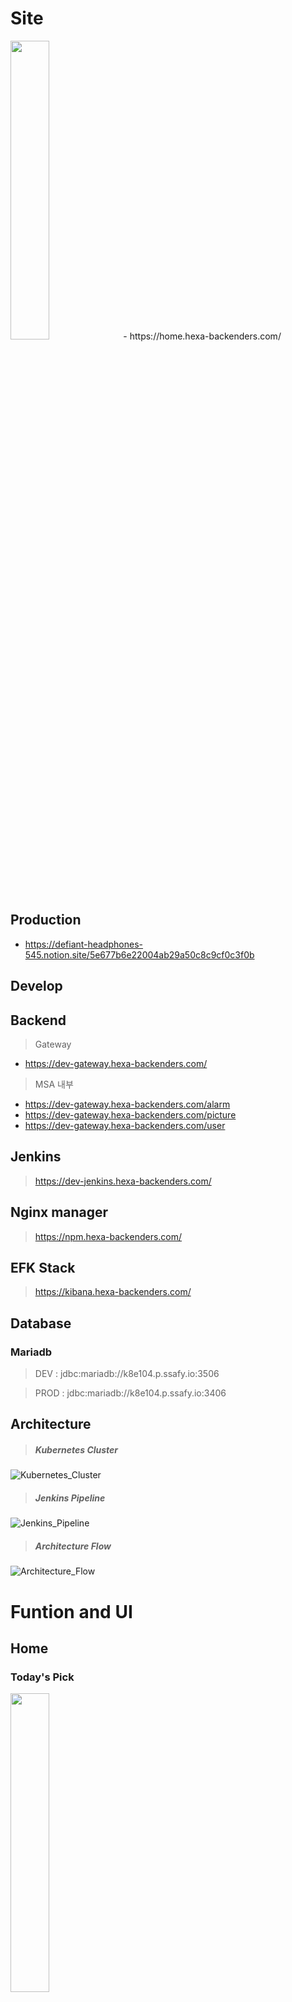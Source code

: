# Site
<img src="./sources/image.png" width="35%" height="35%">
- https://home.hexa-backenders.com/


## Production

- https://defiant-headphones-545.notion.site/5e677b6e22004ab29a50c8c9cf0c3f0b

## Develop


## Backend

> Gateway

- https://dev-gateway.hexa-backenders.com/

> MSA 내부

- https://dev-gateway.hexa-backenders.com/alarm
- https://dev-gateway.hexa-backenders.com/picture
- https://dev-gateway.hexa-backenders.com/user

## Jenkins

> https://dev-jenkins.hexa-backenders.com/

## Nginx manager

> https://npm.hexa-backenders.com/

## EFK Stack

> https://kibana.hexa-backenders.com/

## Database

### Mariadb

> DEV : jdbc:mariadb://k8e104.p.ssafy.io:3506

> PROD : jdbc:mariadb://k8e104.p.ssafy.io:3406

## Architecture

> ##### Kubernetes Cluster

![Kubernetes_Cluster](readme/CreAIte-Cluster.jpg)
<br>

> ##### Jenkins Pipeline

![Jenkins_Pipeline](readme/CreAIte-Pipeline.jpg)
<br>

> ##### Architecture Flow

![Architecture_Flow](readme/CreAIte-Flow.jpg)


# Funtion and UI

## Home
### Today's Pick
<img src="./sources/home.jpg" width="35%" height="35%">
    

### Monthly
<img src="./sources/monthly.jpg" width="35%" height="35%">

### FloatingButton
<img src="./sources/fdd.jpg" width="35%" height="35%">

## Detail
<img src="./sources/이미지디테일.jpg" width="35%" height="35%">

## Notification
### push message
<img src="./sources/pushnoti.jpg" width="35%" height="35%">    

### in app message
<img src="./sources/pushnotilist.jpg" width="35%" height="35%">    

## Search
<img src="./sources/검색결과.jpg" width="35%" height="35%">

## ProfilePage
### myworks
<img src="./sources/profile_my.jpg" width="35%" height="35%">


### likes
<img src="./sources/profile_like.jpg" width="35%" height="35%">

## Text2Image
### generation activity
<img src="./sources/image_gen1.jpg" width="35%" height="35%">

### text input
<img src="./sources/image_gen_text_input.jpg" width="35%" height="35%">

### example result
<img src="./sources/image_gen_ex_result.jpg" width="35%" height="35%">

## Edit
### selection
<img src="./sources/edit_select.jpg" width="35%" height="35%">

### base edit
<img src="./sources/base_edit.jpg" width="35%" height="35%">

### face swap
- 1. source
<img src="./sources/face_source.jpg" width="35%" height="35%">

- 2. target
<img src="./sources/face_target.jpg" width="35%" height="35%">

- 3. result
<img src="./sources/face_result.jpg" width="35%" height="35%">

### AI Reinforcements
- one function of them (Deblur)
- 1. before
<img src="./sources/blur_before.jpg" width="35%" height="35%">

- 2. after
<img src="./sources/blur_after.jpg" width="35%" height="35%">

### Change Style
- 1. before
<img src="./sources/style_change_before.jpg" width="35%" height="35%">


- 2. after
<img src="./sources/style_change_after.jpg" width="35%" height="35%">
    

### Super Resolution
- 1. before
<img src="./sources/srBefore.jpg" width="35%" height="35%">
<img src="./sources/pixel_before.jpg" width="35%" height="35%">

- 2. after
<img src="./sources/srAfter.jpg" width="35%" height="35%">
<img src="./sources/pixel_after.jpg" width="35%" height="35%">

### Loading
<img src="./sources/loading.jpg" width="35%" height="35%">
